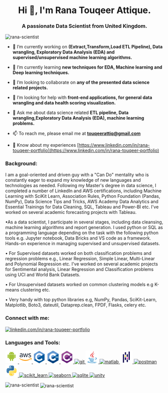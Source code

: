 <h1 align="center">Hi 👋, I'm Rana Touqeer Attique.</h1>
<h3 align="center">A passionate Data Scientist from United Kingdom.</h3>

<p align="left"> <img src="https://komarev.com/ghpvc/?username=rana-scientist&label=Profile%20views&color=0e75b6&style=flat" alt="rana-scientist" /> </p>

- 🔭 I’m currently working on **(Extract,Transform,Load ETL Pipeline), Data wrangling, Exploratory Data Analysis (EDA) and supervised/unsupervised machine learning algorithms.**

- 🌱 I’m currently learning **new techniques for EDA, Machine learning and Deep learning techniques.**

- 👯 I’m looking to collaborate on **any of the presented data science related projects.**

- 🤝 I’m looking for help with **front-end applications, for general data wrangling and data health scoring visualization.**

- 💬 Ask me about data science related **ETL pipeline, Data wrangling,Exploratory Data Analysis (EDA), machine learning problems.**

- 📫 To reach me, please email me at **touqeerattiq@gmail.com**

- 📄 Know about my experiences [https://www.linkedin.com/in/rana-touqeer-portfolio](https://www.linkedin.com/in/rana-touqeer-portfolio)

<h3 align="left">Background:</h3>
I am a goal-oriented and driven guy with a "Can Do" mentality who is constantly eager to expand my knowledge of new languages and technologies as needed. Following my Master's degree in data science, I completed a number of LinkedIn and AWS certifications, including Machine Learning with SciKit Learn, Association Rules, Python Foundation (Pandas, NumPy), Data Science Tips and Tricks, AWS Academy Data Analytics and Essential Trainings for Data Cleaning, SQL, Tableau and Power-BI etc. I've worked on several academic forecasting projects with Tableau.


•As a data scientist, I participate in several stages, including data cleansing, machine learning algorithms and report generation. I used python or SQL as a programming language depending on the task with the following python tools e.g. Jupyter notebook, Data Bricks and VS code as a framework. Hands-on experience in managing supervised and unsupervised datasets. 

• For Supervised datasets worked on both classification problems and regression problems e.g., Linear Regression, Simple Linear, Multi-Linear and Polynomial Regression etc. I've worked on several academic projects for Sentimental analysis, Linear Regression and Classification problems using UCI and World Bank Datasets. 

• For Unsupervised datasets worked on common clustering models e.g K-means clustering etc.

• Very handy with top python libraries e.g, NumPy, Pandas, SciKit-Learn, Matplotlib, Boto3, dateutil, Dataprep.clean, FPDF, Flasks, celery etc.

<h3 align="left">Connect with me:</h3>
<p align="left">
<a href="https://linkedin.com/in/linkedin.com/in/rana-touqeer-portfolio" target="blank"><img align="center" src="https://raw.githubusercontent.com/rahuldkjain/github-profile-readme-generator/master/src/images/icons/Social/linked-in-alt.svg" alt="linkedin.com/in/rana-touqeer-portfolio" height="30" width="40" /></a>
</p>

<h3 align="left">Languages and Tools:</h3>
<p align="left"> <a href="https://developer.android.com" target="_blank" rel="noreferrer"> <img src="https://raw.githubusercontent.com/devicons/devicon/master/icons/android/android-original-wordmark.svg" alt="android" width="40" height="40"/> </a> <a href="https://aws.amazon.com" target="_blank" rel="noreferrer"> <img src="https://raw.githubusercontent.com/devicons/devicon/master/icons/amazonwebservices/amazonwebservices-original-wordmark.svg" alt="aws" width="40" height="40"/> </a> <a href="https://www.cprogramming.com/" target="_blank" rel="noreferrer"> <img src="https://raw.githubusercontent.com/devicons/devicon/master/icons/c/c-original.svg" alt="c" width="40" height="40"/> </a> <a href="https://www.w3schools.com/cpp/" target="_blank" rel="noreferrer"> <img src="https://raw.githubusercontent.com/devicons/devicon/master/icons/cplusplus/cplusplus-original.svg" alt="cplusplus" width="40" height="40"/> </a> <a href="https://www.w3schools.com/cs/" target="_blank" rel="noreferrer"> <img src="https://raw.githubusercontent.com/devicons/devicon/master/icons/csharp/csharp-original.svg" alt="csharp" width="40" height="40"/> </a> <a href="https://git-scm.com/" target="_blank" rel="noreferrer"> <img src="https://www.vectorlogo.zone/logos/git-scm/git-scm-icon.svg" alt="git" width="40" height="40"/> </a> <a href="https://www.java.com" target="_blank" rel="noreferrer"> <img src="https://raw.githubusercontent.com/devicons/devicon/master/icons/java/java-original.svg" alt="java" width="40" height="40"/> </a> <a href="https://www.mathworks.com/" target="_blank" rel="noreferrer"> <img src="https://upload.wikimedia.org/wikipedia/commons/2/21/Matlab_Logo.png" alt="matlab" width="40" height="40"/> </a> <a href="https://pandas.pydata.org/" target="_blank" rel="noreferrer"> <img src="https://raw.githubusercontent.com/devicons/devicon/2ae2a900d2f041da66e950e4d48052658d850630/icons/pandas/pandas-original.svg" alt="pandas" width="40" height="40"/> </a> <a href="https://postman.com" target="_blank" rel="noreferrer"> <img src="https://www.vectorlogo.zone/logos/getpostman/getpostman-icon.svg" alt="postman" width="40" height="40"/> </a> <a href="https://www.python.org" target="_blank" rel="noreferrer"> <img src="https://raw.githubusercontent.com/devicons/devicon/master/icons/python/python-original.svg" alt="python" width="40" height="40"/> </a> <a href="https://scikit-learn.org/" target="_blank" rel="noreferrer"> <img src="https://upload.wikimedia.org/wikipedia/commons/0/05/Scikit_learn_logo_small.svg" alt="scikit_learn" width="40" height="40"/> </a> <a href="https://seaborn.pydata.org/" target="_blank" rel="noreferrer"> <img src="https://seaborn.pydata.org/_images/logo-mark-lightbg.svg" alt="seaborn" width="40" height="40"/> </a> <a href="https://www.sqlite.org/" target="_blank" rel="noreferrer"> <img src="https://www.vectorlogo.zone/logos/sqlite/sqlite-icon.svg" alt="sqlite" width="40" height="40"/> </a> <a href="https://unity.com/" target="_blank" rel="noreferrer"> <img src="https://www.vectorlogo.zone/logos/unity3d/unity3d-icon.svg" alt="unity" width="40" height="40"/> </a> </p>

<p><img align="left" src="https://github-readme-stats.vercel.app/api/top-langs?username=rana-scientist&show_icons=true&locale=en&layout=compact" alt="rana-scientist" /></p>

<p>&nbsp;<img align="center" src="https://github-readme-stats.vercel.app/api?username=rana-scientist&show_icons=true&locale=en" alt="rana-scientist" /></p>
